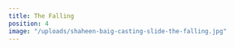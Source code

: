 ```yaml
---
title: The Falling
position: 4
image: "/uploads/shaheen-baig-casting-slide-the-falling.jpg"
---
```


